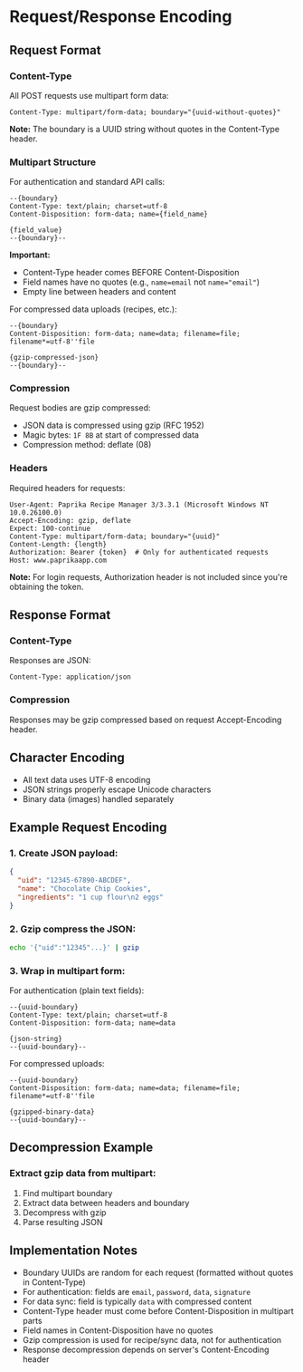 # Request/Response Encoding

## Request Format

### Content-Type
All POST requests use multipart form data:
```http
Content-Type: multipart/form-data; boundary="{uuid-without-quotes}"
```

**Note:** The boundary is a UUID string without quotes in the Content-Type header.

### Multipart Structure

For authentication and standard API calls:
```http
--{boundary}
Content-Type: text/plain; charset=utf-8
Content-Disposition: form-data; name={field_name}

{field_value}
--{boundary}--
```

**Important:** 
- Content-Type header comes BEFORE Content-Disposition
- Field names have no quotes (e.g., `name=email` not `name="email"`)
- Empty line between headers and content

For compressed data uploads (recipes, etc.):
```http
--{boundary}
Content-Disposition: form-data; name=data; filename=file; filename*=utf-8''file

{gzip-compressed-json}
--{boundary}--
```

### Compression
Request bodies are gzip compressed:
- JSON data is compressed using gzip (RFC 1952)
- Magic bytes: `1F 8B` at start of compressed data
- Compression method: deflate (08)

### Headers
Required headers for requests:
```http
User-Agent: Paprika Recipe Manager 3/3.3.1 (Microsoft Windows NT 10.0.26100.0)
Accept-Encoding: gzip, deflate
Expect: 100-continue
Content-Type: multipart/form-data; boundary="{uuid}"
Content-Length: {length}
Authorization: Bearer {token}  # Only for authenticated requests
Host: www.paprikaapp.com
```

**Note:** For login requests, Authorization header is not included since you're obtaining the token.

## Response Format

### Content-Type
Responses are JSON:
```http
Content-Type: application/json
```

### Compression
Responses may be gzip compressed based on request Accept-Encoding header.

## Character Encoding
- All text data uses UTF-8 encoding
- JSON strings properly escape Unicode characters
- Binary data (images) handled separately

## Example Request Encoding

### 1. Create JSON payload:
```json
{
  "uid": "12345-67890-ABCDEF",
  "name": "Chocolate Chip Cookies",
  "ingredients": "1 cup flour\n2 eggs"
}
```

### 2. Gzip compress the JSON:
```bash
echo '{"uid":"12345"...}' | gzip
```

### 3. Wrap in multipart form:

For authentication (plain text fields):
```http
--{uuid-boundary}
Content-Type: text/plain; charset=utf-8
Content-Disposition: form-data; name=data

{json-string}
--{uuid-boundary}--
```

For compressed uploads:
```http
--{uuid-boundary}
Content-Disposition: form-data; name=data; filename=file; filename*=utf-8''file

{gzipped-binary-data}
--{uuid-boundary}--
```

## Decompression Example

### Extract gzip data from multipart:
1. Find multipart boundary
2. Extract data between headers and boundary
3. Decompress with gzip
4. Parse resulting JSON

## Implementation Notes
- Boundary UUIDs are random for each request (formatted without quotes in Content-Type)
- For authentication: fields are `email`, `password`, `data`, `signature`
- For data sync: field is typically `data` with compressed content
- Content-Type header must come before Content-Disposition in multipart parts
- Field names in Content-Disposition have no quotes
- Gzip compression is used for recipe/sync data, not for authentication
- Response decompression depends on server's Content-Encoding header